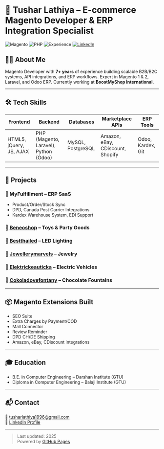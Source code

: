 # 🔧 Tushar Lathiya – E-commerce Magento Developer & ERP Integration Specialist

![Magento](https://img.shields.io/badge/Magento-Expert-orange)
![PHP](https://img.shields.io/badge/PHP-7%2B-blue)
![Experience](https://img.shields.io/badge/Experience-7+_years-brightgreen)
[![LinkedIn](https://img.shields.io/badge/LinkedIn-Tushar_Lathiya-blue?logo=linkedin)](https://www.linkedin.com/in/tushar-lathiya-5ba569119)

## 🧑‍💻 About Me

Magento Developer with **7+ years** of experience building scalable B2B/B2C systems, API integrations, and ERP workflows. Expert in Magento 1 & 2, Laravel, and Odoo ERP. Currently working at **BoostMyShop International**.

---

## 🛠️ Tech Skills

| Frontend | Backend | Databases | Marketplace APIs | ERP Tools |
|----------|---------|-----------|------------------|-----------|
| HTML5, jQuery, JS, AJAX | PHP (Magento, Laravel), Python (Odoo) | MySQL, PostgreSQL | Amazon, eBay, CDiscount, Shopify | Odoo, Kardex, Git |

---

## 🧩 Projects

### 🔹 MyFulfillment – ERP SaaS
- Product/Order/Stock Sync
- DPD, Canada Post Carrier Integrations
- Kardex Warehouse System, EDI Support

### 🔹 [Beneoshop](https://www.beneoshop.com) – Toys & Party Goods  
### 🔹 [Bestthailed](https://www.bestthailed.com) – LED Lighting  
### 🔹 [Jewellerymarvels](https://www.jewelmarvels.com) – Jewelry  
### 🔹 [Elektrickeauticka](https://www.elektrickeauticka.sk) – Electric Vehicles  
### 🔹 [Cokoladovefontany](https://www.cokoladovefontany.sk) – Chocolate Fountains  

---

## 📦 Magento Extensions Built

- SEO Suite
- Extra Charges by Payment/COD
- Mall Connector
- Review Reminder
- DPD CH/DE Shipping
- Amazon, eBay, CDiscount integrations

---

## 🎓 Education

- B.E. in Computer Engineering – Darshan Institute (GTU)
- Diploma in Computer Engineering – Balaji Institute (GTU)

---

## 📬 Contact

📧 [tusharlathiya1996@gmail.com](mailto:tusharlathiya1996@gmail.com)  
🔗 [LinkedIn Profile](https://www.linkedin.com/in/tushar-lathiya-5ba569119)

---

> Last updated: 2025  
> Powered by [GitHub Pages](https://pages.github.com/)
